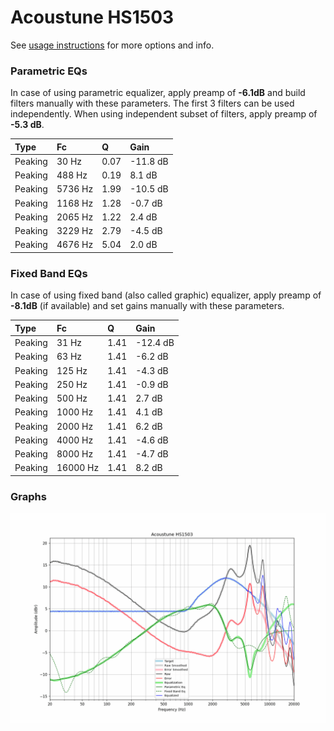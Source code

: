 # Acoustune HS1503
See [usage instructions](https://github.com/jaakkopasanen/AutoEq#usage) for more options and info.

### Parametric EQs
In case of using parametric equalizer, apply preamp of **-6.1dB** and build filters manually
with these parameters. The first 3 filters can be used independently.
When using independent subset of filters, apply preamp of **-5.3 dB**.

| Type    | Fc      |    Q | Gain     |
|:--------|:--------|:-----|:---------|
| Peaking | 30 Hz   | 0.07 | -11.8 dB |
| Peaking | 488 Hz  | 0.19 | 8.1 dB   |
| Peaking | 5736 Hz | 1.99 | -10.5 dB |
| Peaking | 1168 Hz | 1.28 | -0.7 dB  |
| Peaking | 2065 Hz | 1.22 | 2.4 dB   |
| Peaking | 3229 Hz | 2.79 | -4.5 dB  |
| Peaking | 4676 Hz | 5.04 | 2.0 dB   |

### Fixed Band EQs
In case of using fixed band (also called graphic) equalizer, apply preamp of **-8.1dB**
(if available) and set gains manually with these parameters.

| Type    | Fc       |    Q | Gain     |
|:--------|:---------|:-----|:---------|
| Peaking | 31 Hz    | 1.41 | -12.4 dB |
| Peaking | 63 Hz    | 1.41 | -6.2 dB  |
| Peaking | 125 Hz   | 1.41 | -4.3 dB  |
| Peaking | 250 Hz   | 1.41 | -0.9 dB  |
| Peaking | 500 Hz   | 1.41 | 2.7 dB   |
| Peaking | 1000 Hz  | 1.41 | 4.1 dB   |
| Peaking | 2000 Hz  | 1.41 | 6.2 dB   |
| Peaking | 4000 Hz  | 1.41 | -4.6 dB  |
| Peaking | 8000 Hz  | 1.41 | -4.7 dB  |
| Peaking | 16000 Hz | 1.41 | 8.2 dB   |

### Graphs
![](./Acoustune%20HS1503.png)
